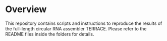 # Overview

This repository contains scripts and instructions to reproduce the results of the full-length circular RNA assembler TERRACE. Please refer to the README files inside the folders for details.